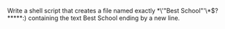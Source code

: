 Write a shell script that creates a file named exactly \*\\'"Best School"\'\\*$\?\*\*\*\*\*:) containing the text Best School ending by a new line.
